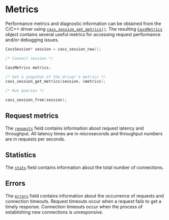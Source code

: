 # Metrics

Performance metrics and diagnostic information can be obtained from the C/C++
driver using [`cass_session_get_metrics()`]. The resulting [`CassMetrics`] object
contains several useful metrics for accessing request performance and/or
debugging issues.

```c
CassSession* session = cass_session_new();

/* Connect session */

CassMetrics metrics;

/* Get a snapshot of the driver's metrics */
cass_session_get_metrics(session, &metrics);

/* Run queries */

cass_session_free(session);
```

## Request metrics

The [`requests`] field  contains information about request latency and
throughput. All latency times are in microseconds and throughput
numbers are in requests per seconds.

## Statistics

The [`stats`] field contains information about the total number of connections.

## Errors

The [`errors`] field contains information about the
occurrence of requests and connection timeouts. Request timeouts occur when
a request fails to get a timely response.
Connection timeouts occur when the process of establishing new connections is
unresponsive.

[`cass_session_get_metrics()`]: https://cpp-rust-driver.docs.scylladb.com/stable/api/struct.CassSession#1ab3773670c98c00290bad48a6df0f9eae
[`CassMetrics`]: https://cpp-rust-driver.docs.scylladb.com/stable/api/struct.CassMetrics
[`requests`]: https://cpp-rust-driver.docs.scylladb.com/stable/api/struct.CassMetrics#attribute-requests
[`stats`]: https://cpp-rust-driver.docs.scylladb.com/stable/api/struct.CassMetrics#attribute-stats
[`errors`]: https://cpp-rust-driver.docs.scylladb.com/stable/api/struct.CassMetrics#attribute-errors
